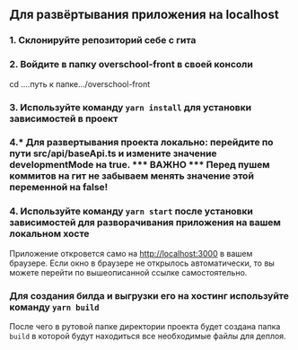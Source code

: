## Для развёртывания приложения на localhost

### 1. Склонируйте репозиторий себе с гита
### 2. Войдите в папку overschool-front в своей консоли
cd ....путь к папке.../overschool-front
### 3. Используйте команду `yarn install` для установки зависимостей в проект
### 4.* Для развертывания проекта локально: перейдите по пути src/api/baseApi.ts и измените значение developmentMode на true. *** ВАЖНО *** Перед пушем коммитов на гит не забываем менять значение этой переменной на false!
### 4. Используйте команду `yarn start` после установки зависимостей для разворачивания приложения на вашем локальном хосте

Приложение откровется само на [http://localhost:3000](http://localhost:3000) в вашем браузере.
Если окно в браузере не открылось автоматически, то вы можете перейти по вышеописанной ссылке самостоятельно.

###  Для создания билда и выгрузки его на хостинг используйте команду `yarn build`
После чего в рутовой папке директории проекта будет создана папка `build` в которой будут находиться все необходимые файлы для деплоя.
